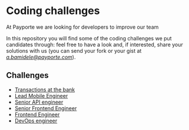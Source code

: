 # Coding challenges

At Payporte we are looking for developers to improve our team

In this repository you will find some of the coding challenges
we put candidates through: feel free to have a look and, if interested,
share your solutions with us (you can send your fork or your gist at
*a.bamidele@payporte.com*).

## Challenges

* [Transactions at the bank](transactions-at-the-bank.md)
* [Lead Mobile Engineer](lead-mobile-engineer.md)
* [Senior API engineer](senior-api-engineer.md)
* [Senior Frontend Engineer](senior-frontend-engineer.md)
* [Frontend Engineer](frontend-developer.md)
* [DevOps engineer](automation.md)
